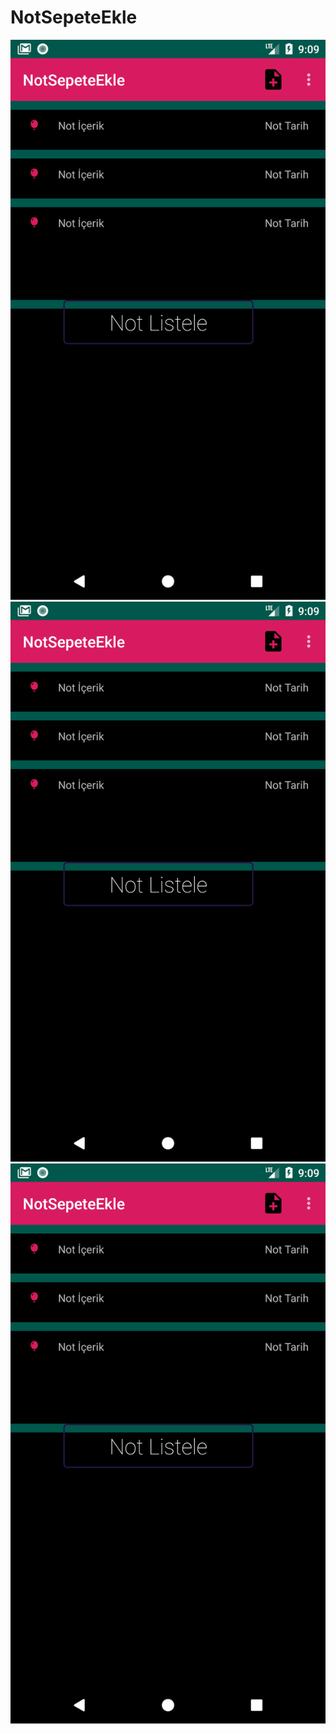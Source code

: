 # NotSepeteEkle
![](Screenshot_1546852180.png)
![](Screenshot_1546852180.png)
![](Screenshot_1546852180.png)
